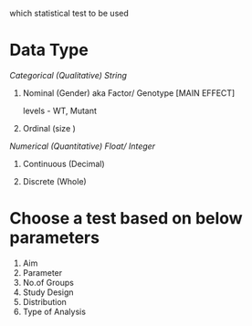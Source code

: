 which statistical test to be used

# Data Type

_Categorical (Qualitative) String_

1. Nominal (Gender) aka Factor/ Genotype  [MAIN EFFECT]
   
   levels - WT, Mutant
   
2. Ordinal (size )

_Numerical (Quantitative) Float/ Integer_

1. Continuous (Decimal)

2. Discrete (Whole)


# Choose a test based on below parameters

1. Aim
2. Parameter
3. No.of Groups
4. Study Design
5. Distribution
6. Type of Analysis


